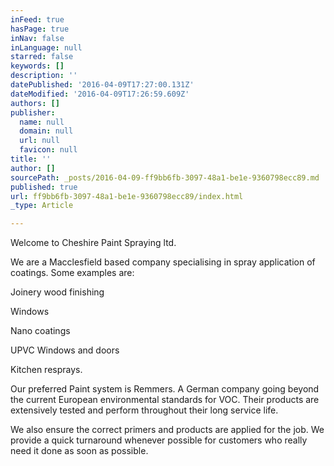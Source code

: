 ```yaml
---
inFeed: true
hasPage: true
inNav: false
inLanguage: null
starred: false
keywords: []
description: ''
datePublished: '2016-04-09T17:27:00.131Z'
dateModified: '2016-04-09T17:26:59.609Z'
authors: []
publisher:
  name: null
  domain: null
  url: null
  favicon: null
title: ''
author: []
sourcePath: _posts/2016-04-09-ff9bb6fb-3097-48a1-be1e-9360798ecc89.md
published: true
url: ff9bb6fb-3097-48a1-be1e-9360798ecc89/index.html
_type: Article

---
```

Welcome to Cheshire Paint Spraying ltd. 

We are a Macclesfield based company specialising in spray application of coatings. Some examples are: 

Joinery wood finishing 

Windows

Nano coatings 

UPVC Windows and doors 

Kitchen resprays. 

Our preferred Paint system is Remmers. A German company going beyond the current European environmental standards for VOC. Their products are extensively tested and perform throughout their long service life. 

We also ensure the correct primers and products are applied for the job.
We provide a quick turnaround whenever possible for customers who really need it done as soon as possible.